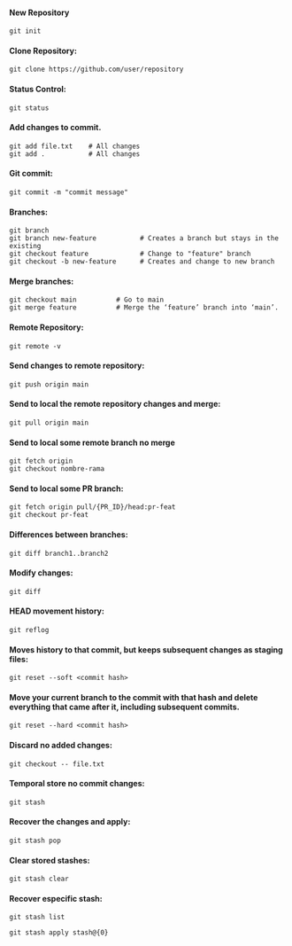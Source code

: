 
#### New Repository

```
git init
```

#### Clone Repository:

```
git clone https://github.com/user/repository
```

#### Status Control:

```
git status
```

#### Add changes to commit.

```
git add file.txt    # All changes
git add .           # All changes
```

#### Git commit:

```
git commit -m "commit message"
```

#### Branches:

```
git branch
git branch new-feature           # Creates a branch but stays in the existing
git checkout feature             # Change to "feature" branch
git checkout -b new-feature      # Creates and change to new branch
```

#### Merge branches:

```
git checkout main          # Go to main
git merge feature          # Merge the ‘feature’ branch into ‘main’.
```

#### Remote Repository:

```
git remote -v
```

#### Send changes to remote repository:

```
git push origin main
```

#### Send to local the remote repository changes and merge:

```
git pull origin main
```

#### Send to local some remote branch no merge

````
git fetch origin
git checkout nombre-rama
````

#### Send to local some PR branch:

```
git fetch origin pull/{PR_ID}/head:pr-feat
git checkout pr-feat
````
#### Differences between branches:

```
git diff branch1..branch2
```

#### Modify changes:

```
git diff
```

#### HEAD movement history:

```
git reflog
```

#### Moves history to that commit, but keeps subsequent changes as staging files:

```
git reset --soft <commit hash>
```

#### Move your current branch to the commit with that hash and delete everything that came after it, including subsequent commits.

```
git reset --hard <commit hash>
```

#### Discard no added changes:

```
git checkout -- file.txt
```

#### Temporal store no commit changes:

```
git stash
```

#### Recover the changes and apply:

```
git stash pop
```

#### Clear stored stashes:

```
git stash clear
```

#### Recover especific stash:

```
git stash list

git stash apply stash@{0}
```
